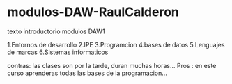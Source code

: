 # modulos-DAW-RaulCalderon
 texto introductorio modulos DAW1

 1.Entornos de desarrollo
 2.IPE
 3.Programcion
 4.bases de datos
 5.Lenguajes de marcas
 6.Sistemas informaticos

contras:
las clases son por la tarde, duran muchas horas...
Pros :
en este curso aprenderas todas las bases de la programacion...
